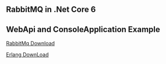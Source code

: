 ## RabbitMQ in .Net Core 6 
## WebApi and ConsoleApplication Example

[RabbitMq Download](https://www.rabbitmq.com/install-windows.html#service])

[Erlang DownLoad](https://www.erlang.org/downloads)